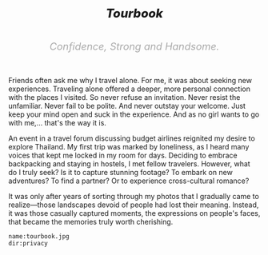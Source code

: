<h1></h1>

<h5 style="font-size:24px;text-align:center;font-weight:800">
Tourbook
</h5>

<h6 style="font-size:20px;text-align:center;color:#aaa">
Confidence, Strong and Handsome.
</h6>

Friends often ask me why I travel alone. For me, it was about seeking new experiences. Traveling alone offered a deeper, more personal connection with the places I visited. So never refuse an invitation. Never resist the unfamiliar. Never fail to be polite. And never outstay your welcome. Just keep your mind open and suck in the experience. And as no girl wants to go with me,... that's the way it is.

An event in a travel forum discussing budget airlines reignited my desire to explore Thailand. My first trip was marked by loneliness, as I heard many voices that kept me locked in my room for days. Deciding to embrace backpacking and staying in hostels, I met fellow travelers. However, what do I truly seek? Is it to capture stunning footage? To embark on new adventures? To find a partner? Or to experience cross-cultural romance?

It was only after years of sorting through my photos that I gradually came to realize—those landscapes devoid of people had lost their meaning. Instead, it was those casually captured moments, the expressions on people's faces, that became the memories truly worth cherishing.

```<a-img>
name:tourbook.jpg
dir:privacy
```

<a-map points="100.5545711,13.802285,Bangkok|99.706329,17.031670,Sukhothai|98.9978128,18.7840584,Chiang Mai|98.2913469,7.8877042,Phuket|101.69091652316015,3.1314496300435706,Kula Lumpur|116.0776038,5.9833774,Kota Kinabalu|118.6271726,4.2477133,Mabul|100.343897,5.420885,Penang|99.825093,10.085696,Koh Tao|100.068051,9.676993,Koh Phangan|98.810486,8.042807,Krabi|97.645576,8.573707,Koh Similan|99.3283169,9.1438932,Surat Thani|116.565853,6.0076652,Mount Kinabalu|100.055656,9.5179429,Koh Samui|118.6276134545917,4.124777700091974,Sipadan|117.8871584972851,4.244807239632564,Tawau" flights="98.9978128,18.7840584,Chiang Mai~98.2913469,7.8877042,Phuket;1|98.2913469,7.8877042,Phuket~100.5545711,13.802285,Bangkok;1|101.69091652316015,3.1314496300435706,Kula Lumpur~116.0776038,5.9833774,Kota Kinabalu;2|116.0776038,5.9833774,Kota Kinabalu~117.8871584972851,4.244807239632564,Tawau;3|106.54798507690431,29.565096041059476,Chongqing~100.5545711,13.802285,Bangkok;8|116.0776038,5.9833774,Kota Kinabalu~100.343897,5.420885,Penang;1|100.5545711,13.802285,Bangkok~98.9978128,18.7840584,Chiang Mai;2|100.5545711,13.802285,Bangkok~99.3283169,9.1438932,Surat Thani;3|106.54798507690431,29.565096041059476,Chongqing~101.69091652316015,3.1314496300435706,Kula Lumpur;1|101.69091652316015,3.1314496300435706,Kula Lumpur~99.3283169,9.1438932,Surat Thani;1|117.8871584972851,4.244807239632564,Tawau~101.69091652316015,3.1314496300435706,Kula Lumpur;1|98.2913469,7.8877042,Phuket~114.17129516601564,22.25224180463098,Hong Kong;1|114.03671264648439,22.54426932077957,Shenzhen~106.54798507690431,29.565096041059476,Chongqing;1|102.70225524902345,25.037393872113785,Kunming~106.54798507690431,29.565096041059476,Chongqing;2|102.70225524902345,25.037393872113785,Kunming~101.69091652316015,3.1314496300435706,Kula Lumpur;2" theme="dataviz" :padding="[8,8,8,8]"></a-map>

<a-secret name="timeline" autoload></a-secret>

